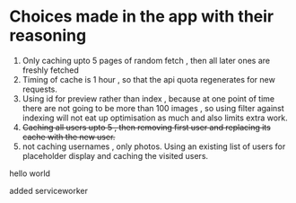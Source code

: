 # Choices made in the app with their reasoning
1.   Only caching upto 5 pages of random fetch , then all later ones are freshly fetched
2.   Timing of cache is 1 hour , so that the api quota regenerates for new requests.
3.   Using id for preview rather than index , because at one point of time there are not going to be more than 100 images , so using filter against indexing will not eat up optimisation as much and also limits extra work.
4.   ~~Caching all users upto 5 , then removing first user and replacing its cache with the new user.~~
5. not caching usernames , only photos. Using an existing list of users for placeholder display and caching the visited users.

hello world

added serviceworker